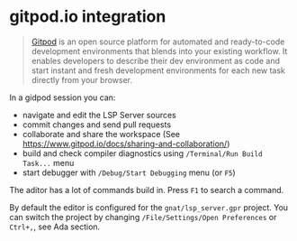 # gitpod.io integration

> [Gitpod](https://www.gitpod.io/) is an open source platform for
> automated and ready-to-code development environments that blends into
> your existing workflow. It enables developers to describe their dev
> environment as code and start instant and fresh development environments
> for each new task directly from your browser.

In a gidpod session you can:

* navigate and edit the LSP Server sources
* commit changes and send pull requests
* collaborate and share the workspace
  (See https://www.gitpod.io/docs/sharing-and-collaboration/)
* build and check compiler diagnostics using `/Terminal/Run Build Task...`
  menu
* start debugger with `/Debug/Start Debugging` menu (or `F5`)

The aditor has a lot of commands build in. Press `F1` to search a command.

By default the editor is configured for the `gnat/lsp_server.gpr` project.
You can switch the project by changing `/File/Settings/Open Preferences` or
`Ctrl+,`, see Ada section.

